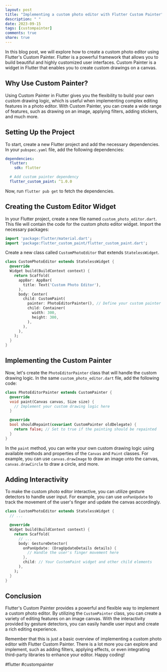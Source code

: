 ```yaml
---
layout: post
title: "Implementing a custom photo editor with Flutter Custom Painter"
description: " "
date: 2023-09-15
tags: [custompainter]
comments: true
share: true
---
```


In this blog post, we will explore how to create a custom photo editor using Flutter's Custom Painter. Flutter is a powerful framework that allows you to build beautiful and highly customized user interfaces. Custom Painter is a widget in Flutter that enables you to create custom drawings on a canvas.

## Why Use Custom Painter?

Using Custom Painter in Flutter gives you the flexibility to build your own custom drawing logic, which is useful when implementing complex editing features in a photo editor. With Custom Painter, you can create a wide range of features, such as drawing on an image, applying filters, adding stickers, and much more.

## Setting Up the Project

To start, create a new Flutter project and add the necessary dependencies. In your `pubspec.yaml` file, add the following dependencies:

```yaml
dependencies:
  flutter:
    sdk: flutter

  # Add custom painter dependency
  flutter_custom_paint: ^1.0.0
```

Now, run `flutter pub get` to fetch the dependencies.

## Creating the Custom Editor Widget

In your Flutter project, create a new file named `custom_photo_editor.dart`. This file will contain the code for the custom photo editor widget. Import the necessary packages:

```dart
import 'package:flutter/material.dart';
import 'package:flutter_custom_paint/flutter_custom_paint.dart';
```

Create a new class called `CustomPhotoEditor` that extends `StatelessWidget`.

```dart
class CustomPhotoEditor extends StatelessWidget {
  @override
  Widget build(BuildContext context) {
    return Scaffold(
      appBar: AppBar(
        title: Text('Custom Photo Editor'),
      ),
      body: Center(
        child: CustomPaint(
          painter: PhotoEditorPainter(), // Define your custom painter class
          child: Container(
            width: 300,
            height: 300,
          ),
        ),
      ),
    );
  }
}
```

## Implementing the Custom Painter

Now, let's create the `PhotoEditorPainter` class that will handle the custom drawing logic. In the same `custom_photo_editor.dart` file, add the following code:

```dart
class PhotoEditorPainter extends CustomPainter {
  @override
  void paint(Canvas canvas, Size size) {
    // Implement your custom drawing logic here
  }

  @override
  bool shouldRepaint(covariant CustomPainter oldDelegate) {
    return false; // Set to true if the painting should be repainted
  }
}
```

In the `paint` method, you can write your own custom drawing logic using available methods and properties of the `Canvas` and `Paint` classes. For example, you can use `canvas.drawImage` to draw an image onto the canvas, `canvas.drawCircle` to draw a circle, and more.

## Adding Interactivity

To make the custom photo editor interactive, you can utilize gesture detectors to handle user input. For example, you can use `onPanUpdate` to track the movement of the user's finger and update the canvas accordingly.

```dart
class CustomPhotoEditor extends StatelessWidget {
  // ...

  @override
  Widget build(BuildContext context) {
    return Scaffold(
      // ...
      body: GestureDetector(
        onPanUpdate: (DragUpdateDetails details) {
          // Handle the user's finger movement here
        },
        child: // Your CustomPaint widget and other child elements
      ),
    );
  }
}
```

## Conclusion

Flutter's Custom Painter provides a powerful and flexible way to implement a custom photo editor. By utilizing the `CustomPainter` class, you can create a variety of editing features on an image canvas. With the interactivity provided by gesture detectors, you can easily handle user input and create a rich editing experience.

Remember that this is just a basic overview of implementing a custom photo editor with Flutter Custom Painter. There is a lot more you can explore and implement, such as adding filters, applying effects, or even integrating third-party libraries to enhance your editor. Happy coding!

#flutter #custompainter